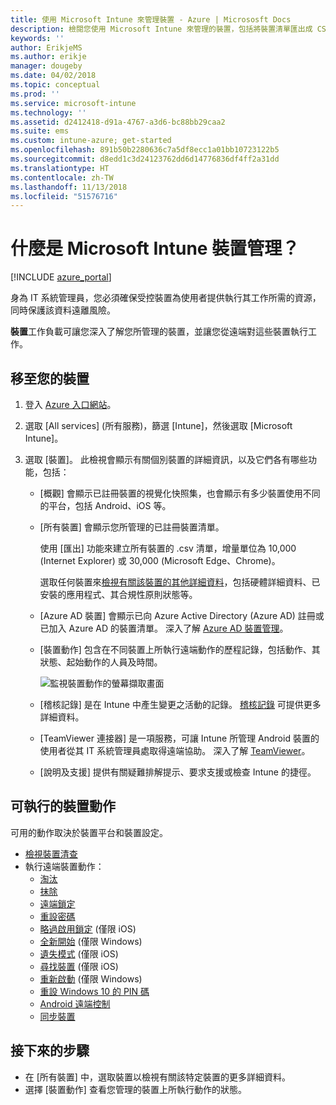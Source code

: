 ```yaml
---
title: 使用 Microsoft Intune 來管理裝置 - Azure | Micrososft Docs
description: 檢閱您使用 Microsoft Intune 來管理的裝置，包括將裝置清單匯出成 CSV 格式、檢視已加入 Azure Active Directory 的裝置、檢閱裝置上的動作變更記錄、使用「TeamViewer 連接器」以允許 IT 系統管理員從遠端對 Android 裝置進行疑難排解，以及檢視您可在裝置上執行的所有動作。
keywords: ''
author: ErikjeMS
ms.author: erikje
manager: dougeby
ms.date: 04/02/2018
ms.topic: conceptual
ms.prod: ''
ms.service: microsoft-intune
ms.technology: ''
ms.assetid: d2412418-d91a-4767-a3d6-bc88bb29caa2
ms.suite: ems
ms.custom: intune-azure; get-started
ms.openlocfilehash: 891b50b2280636c7a5df8ecc1a01bb10723122b5
ms.sourcegitcommit: d8edd1c3d24123762dd6d14776836df4ff2a31dd
ms.translationtype: HT
ms.contentlocale: zh-TW
ms.lasthandoff: 11/13/2018
ms.locfileid: "51576716"
---
```

# <a name="what-is-microsoft-intune-device-management"></a>什麼是 Microsoft Intune 裝置管理？

[!INCLUDE [azure_portal](./includes/azure_portal.md)]

身為 IT 系統管理員，您必須確保受控裝置為使用者提供執行其工作所需的資源，同時保護該資料遠離風險。

**裝置**工作負載可讓您深入了解您所管理的裝置，並讓您從遠端對這些裝置執行工作。

## <a name="get-to-your-devices"></a>移至您的裝置

1. 登入 [Azure 入口網站](https://portal.azure.com)。
2. 選取 [All services] (所有服務)，篩選 [Intune]，然後選取 [Microsoft Intune]。
3. 選取 [裝置]。 此檢視會顯示有關個別裝置的詳細資訊，以及它們各有哪些功能，包括：

   - [概觀] 會顯示已註冊裝置的視覺化快照集，也會顯示有多少裝置使用不同的平台，包括 Android、iOS 等。
   - [所有裝置] 會顯示您所管理的已註冊裝置清單。

     使用 [匯出] 功能來建立所有裝置的 .csv 清單，增量單位為 10,000 (Internet Explorer) 或 30,000 (Microsoft Edge、Chrome)。

     選取任何裝置來[檢視有關該裝置的其他詳細資料](device-inventory.md)，包括硬體詳細資料、已安裝的應用程式、其合規性原則狀態等。

   - [Azure AD 裝置] 會顯示已向 Azure Active Directory (Azure AD) 註冊或已加入 Azure AD 的裝置清單。 深入了解 [Azure AD 裝置管理](https://docs.microsoft.com/azure/active-directory/device-management-introduction)。
   - [裝置動作] 包含在不同裝置上所執行遠端動作的歷程記錄，包括動作、其狀態、起始動作的人員及時間。

     ![監視裝置動作的螢幕擷取畫面](./media/monitor-device-actions.png)

   - [稽核記錄] 是在 Intune 中產生變更之活動的記錄。 [稽核記錄](monitor-audit-logs.md) 可提供更多詳細資料。
   - [TeamViewer 連接器] 是一項服務，可讓 Intune 所管理 Android 裝置的使用者從其 IT 系統管理員處取得遠端協助。 深入了解 [TeamViewer](device-profile-android-teamviewer.md)。
   - [說明及支援] 提供有關疑難排解提示、要求支援或檢查 Intune 的捷徑。

## <a name="available-device-actions"></a>可執行的裝置動作
可用的動作取決於裝置平台和裝置設定。

- [檢視裝置清查](device-inventory.md)
- 執行遠端裝置動作：
    - [淘汰](devices-wipe.md#retire)
    - [抹除](devices-wipe.md#wipe)
    - [遠端鎖定](device-remote-lock.md)
    - [重設密碼](device-passcode-reset.md)
    - [略過啟用鎖定](device-activation-lock-bypass.md) (僅限 iOS)
    - [全新開始](device-fresh-start.md) (僅限 Windows)
    - [遺失模式](device-lost-mode.md) (僅限 iOS)
    - [尋找裝置](device-locate.md) (僅限 iOS)
    - [重新啟動](device-restart.md) (僅限 Windows)
    - [重設 Windows 10 的 PIN 碼](device-windows-pin-reset.md)
    - [Android 遠端控制](device-profile-android-teamviewer.md)
    - [同步裝置](device-sync.md)

## <a name="next-steps"></a>接下來的步驟

- 在 [所有裝置] 中，選取裝置以檢視有關該特定裝置的更多詳細資料。
- 選擇 [裝置動作] 查看您管理的裝置上所執行動作的狀態。
